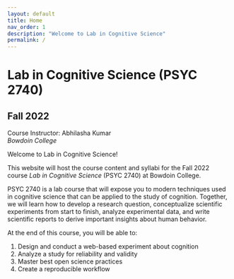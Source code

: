 ```yaml
---
layout: default
title: Home
nav_order: 1
description: "Welcome to Lab in Cognitive Science"
permalink: /
---
```


# Lab in Cognitive Science (PSYC 2740)
## Fall 2022

Course Instructor: Abhilasha Kumar <br>
*Bowdoin College*

Welcome to Lab in Cognitive Science! <br>

This website will host the course content and syllabi for the Fall 2022 course *Lab in Cognitive Science* (PSYC 2740) at Bowdoin College. <br>

PSYC 2740 is a lab course that will expose you to modern techniques used in cognitive science that can be applied to the study of cognition. Together, we will learn how to develop a research question, conceptualize scientific experiments from start to finish, analyze experimental data, and write scientific reports to derive important insights about human behavior.

At the end of this course, you will be able to: <br>
1. Design and conduct a web-based experiment about cognition
2. Analyze a study for reliability and validity
3. Master best open science practices
4. Create a reproducible workflow

